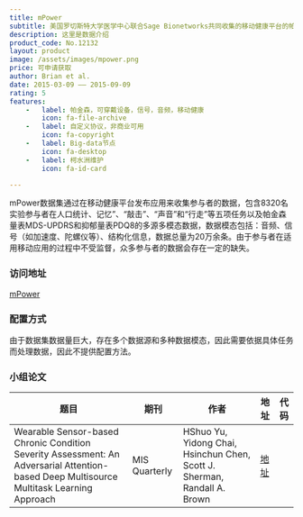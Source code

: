 ```yaml
---
title: mPower
subtitle: 美国罗切斯特大学医学中心联合Sage Bionetworks共同收集的移动健康平台的帕金森实多源多模态异质性数据
description: 这里是数据介绍
product_code: No.12132
layout: product
image: /assets/images/mpower.png
price: 可申请获取
author: Brian et al.
date: 2015-03-09 —— 2015-09-09
rating: 5
features:
    -   label: 帕金森，可穿戴设备，信号，音频，移动健康
        icon: fa-file-archive
    -   label: 自定义协议，非商业可用
        icon: fa-copyright
    -   label: Big-data节点
        icon: fa-desktop
    -   label: 柯水洲维护
        icon: fa-id-card

---
```

mPower数据集通过在移动健康平台发布应用来收集参与者的数据，包含8320名实验参与者在人口统计、记忆”、“敲击”、“声音”和“行走”等五项任务以及帕金森量表MDS-UPDRS和抑郁量表PDQ8的多源多模态数据，数据模态包括：音频、信号（如加速度、陀螺仪等）、结构化信息，数据总量为20万余条。由于参与者在适用移动应用的过程中不受监督，众多参与者的数据会存在一定的缺失。

### 访问地址

[mPower](https://www.synapse.org/#!Synapse:syn4993293/wiki/247860)

### 配置方式

由于数据集数据量巨大，存在多个数据源和多种数据模态，因此需要依据具体任务而处理数据，因此不提供配置方法。


### 小组论文

| 题目   | 期刊     | 作者  | 地址 | 代码                                                     |
|------|--------|-----|----|--------------------------------------------------------|
| Wearable Sensor-based Chronic Condition Severity Assessment: An Adversarial Attention-based Deep Multisource Multitask Learning Approach | MIS Quarterly | HShuo Yu, Yidong Chai, Hsinchun Chen, Scott J. Sherman, Randall A. Brown |  [地址](https://aisel.aisnet.org/misq/vol46/iss3/7/)  |  |

